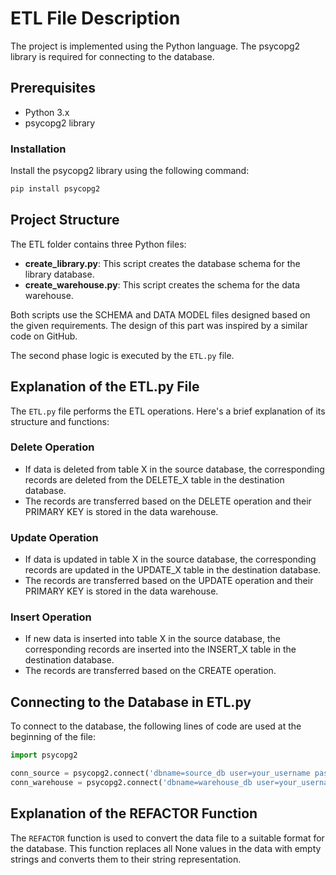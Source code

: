 # ETL File Description

The project is implemented using the Python language. The psycopg2 library is required for connecting to the database.

## Prerequisites

- Python 3.x
- psycopg2 library

### Installation

Install the psycopg2 library using the following command:
```bash
pip install psycopg2
```

## Project Structure

The ETL folder contains three Python files:

- **create_library.py**: This script creates the database schema for the library database.
- **create_warehouse.py**: This script creates the schema for the data warehouse.

Both scripts use the SCHEMA and DATA MODEL files designed based on the given requirements. The design of this part was inspired by a similar code on GitHub.

The second phase logic is executed by the `ETL.py` file.

## Explanation of the ETL.py File

The `ETL.py` file performs the ETL operations. Here's a brief explanation of its structure and functions:

### Delete Operation

- If data is deleted from table X in the source database, the corresponding records are deleted from the DELETE_X table in the destination database.
- The records are transferred based on the DELETE operation and their PRIMARY KEY is stored in the data warehouse.

### Update Operation

- If data is updated in table X in the source database, the corresponding records are updated in the UPDATE_X table in the destination database.
- The records are transferred based on the UPDATE operation and their PRIMARY KEY is stored in the data warehouse.

### Insert Operation

- If new data is inserted into table X in the source database, the corresponding records are inserted into the INSERT_X table in the destination database.
- The records are transferred based on the CREATE operation.

## Connecting to the Database in ETL.py

To connect to the database, the following lines of code are used at the beginning of the file:
```python
import psycopg2

conn_source = psycopg2.connect('dbname=source_db user=your_username password=your_password')
conn_warehouse = psycopg2.connect('dbname=warehouse_db user=your_username password=your_password')
```

## Explanation of the REFACTOR Function

The `REFACTOR` function is used to convert the data file to a suitable format for the database. This function replaces all None values in the data with empty strings and converts them to their string representation.
